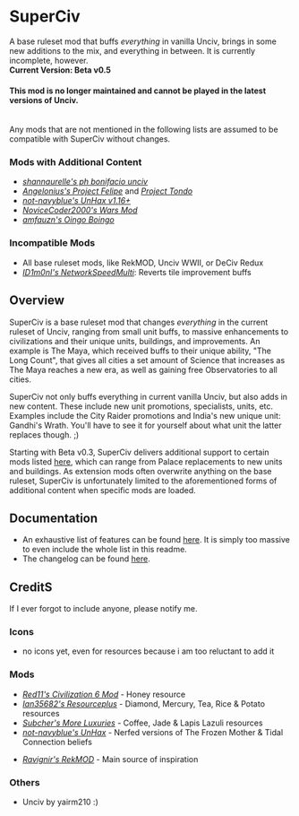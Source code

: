 # SuperCiv
A base ruleset mod that buffs *everything* in vanilla Unciv, brings in some new additions to the mix, and everything in between. 
It is currently incomplete, however.<br>
**Current Version: Beta v0.5**<br>
#### **This mod is no longer maintained and cannot be played in the latest versions of Unciv.**

<br>Any mods that are not mentioned in the following lists are assumed to be compatible with SuperCiv without changes.
### Mods with Additional Content
- [*shannaurelle's ph bonifacio unciv*](https://github.com/shannaurelle/ph-bonifacio-unciv)
- [*Angelonius's Project Felipe*](https://github.com/Angelonius/Project-Felipe) and [*Project Tondo*](https://github.com/Angelonius/Project-Tondo)
- [*not-navyblue's UnHax v1.16+*](https://github.com/not-navyblue/UnHax)
- [*NoviceCoder2000's Wars Mod*](https://github.com/NoviceCoder2000/Wars-Mod)
- [*amfauzn's Oingo Boingo*](https://github.com/amfauzn/Oingo-Boingo)

### Incompatible Mods
- All base ruleset mods, like RekMOD, Unciv WWII, or DeCiv Redux
- [*ID1m0nI's NetworkSpeedMulti*](https://github.com/ID1m0nI/NetworkSpeedMulti): Reverts tile improvement buffs

## Overview
SuperCiv is a base ruleset mod that changes *everything* in the current ruleset of Unciv, ranging from small unit buffs, to massive 
enhancements to civilizations and their unique units, buildings, and improvements. An example is The Maya, which received buffs to 
their unique ability, "The Long Count", that gives all cities a set amount of Science that increases as The Maya reaches a new era, 
as well as gaining free Observatories to all cities.<br>

SuperCiv not only buffs everything in current vanilla Unciv, but also adds in new content. These include new unit promotions, specialists, 
units, etc. Examples include the City Raider promotions and India's new unique unit: Gandhi's Wrath. You'll have to see it for yourself about 
what unit the latter replaces though. ;)<br>

Starting with Beta v0.3, SuperCiv delivers additional support to certain mods listed [here](#mods-with-additional-content), which can range 
from Palace replacements to new units and buildings. As extension mods often overwrite anything on the base ruleset, SuperCiv is unfortunately 
limited to the aforementioned forms of additional content when specific mods are loaded.<br>

## Documentation
- An exhaustive list of features can be found [here](https://github.com/not-navyblue/SuperCiv/blob/main/Changelist.md). 
It is simply too massive to even include the whole list in this readme.
- The changelog can be found [here](https://github.com/not-navyblue/SuperCiv/blob/main/Changelog.md).

## CreditS
If I ever forgot to include anyone, please notify me.
### Icons
- no icons yet, even for resources because i am too reluctant to add it
### Mods
- [*Red11's Civilization 6 Mod*](https://github.com/Red11/Civilization-6-Mod) - Honey resource
- [*Ian35682's Resourceplus*](https://github.com/Ian35682/Resourceplus) - Diamond, Mercury, Tea, Rice & Potato resources
- [*Subcher's More Luxuries*](https://github.com/Subcher/More-Luxuries) - Coffee, Jade & Lapis Lazuli resources
- [*not-navyblue's UnHax*](https://github.com/not-navyblue) - Nerfed versions of The Frozen Mother & Tidal Connection beliefs
<!--- - [*Nirekin-sys's Unciv Philippines*](https://github.com/Nirekin-sys/Unciv-Philippines) and [*CIVITAS Corazon Aquino*](https://steamcommunity.com/sharedfiles/filedetails/?id=1577362869) - Republic of The Philippines --->
- [*Ravignir's RekMOD*](https://github.com/Ravignir/RekMOD) - Main source of inspiration
### Others
- Unciv by yairm210 :)
